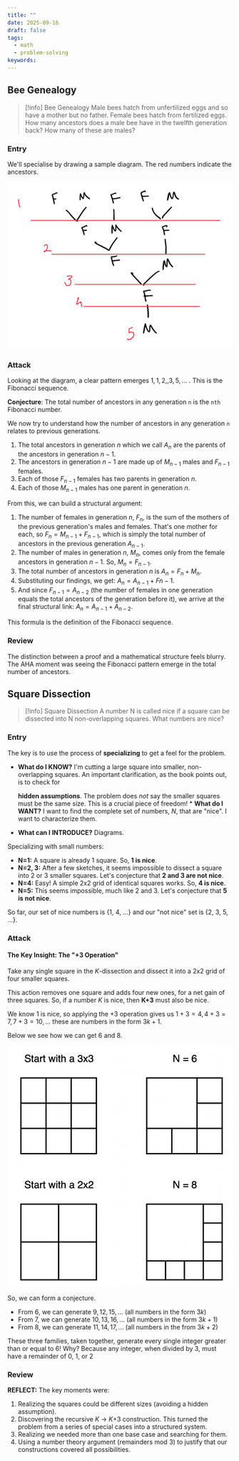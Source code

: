 ```yaml
---
title: ""
date: 2025-09-16
draft: false
tags:
  - math
  - problem-solving
keywords:
---
```


## Bee Genealogy

>[!info] Bee Genealogy
>Male bees hatch from unfertilized eggs and so have a mother but no father. Female bees hatch from fertilized eggs. How many ancestors does a male bee have in the twelfth generation back? How many of these are males?

### Entry

We'll specialise by drawing a sample diagram.
The red numbers indicate the ancestors.

![](images/1.png)

### Attack

Looking at the diagram, a clear pattern emerges $1, 1, 2, , 3, 5, ...$  . This is the Fibonacci sequence.

**Conjecture**: The total number of ancestors in any generation `n` is the `nth` Fibonacci number.

We now try to understand how the number of ancestors in any generation `n` relates to previous generations.

1. The total ancestors in generation $n$ which we call $A_n$ are the parents of the ancestors in generation $n-1$.
2. The ancestors in generation $n-1$ are made up of $M_{n-1}$ males and $F_{n-1}$ females.
3. Each of those $F_{n-1}$ females has two parents in generation $n$.
4. Each of those $M_{n-1}$ males has one parent in generation $n$.

From this, we can build a structural argument:

1. The number of females in generation $n$, $F_n$, is the sum of the mothers of the previous generation's males and females. That's one mother for each, so $F_n = M_{n-1} + F_{n-1}$, which is simply the total number of ancestors in the previous generation $A_{n-1}$.
2. The number of males in generation $n$, $M_n$, comes only from the female ancestors in generation $n-1$. So, $M_n = F_{n-1}$.
3. The total number of ancestors in generation $n$ is $A_n = F_n + M_n$.
4. Substituting our findings, we get: $A_n = A_{n-1} + F{n-1}$.
5. And since $F_{n-1} = A_{n-2}$ (the number of females in one generation equals the total ancestors of the generation before it), we arrive at the final structural link: $A_n = A_{n-1} + A_{n-2}$.

This formula is the definition of the Fibonacci sequence.
### Review

The distinction between a proof and a mathematical structure feels blurry.
The AHA moment was seeing the Fibonacci pattern emerge in the total number of ancestors.


## Square Dissection

>[!info] Square Dissection
>A number N is called nice if a square can be dissected into N non-overlapping squares. What numbers are nice?

### Entry
The key is to use the process of **specializing** to get a feel for the problem.

- **What do I KNOW?** I'm cutting a large square into smaller, non-overlapping squares. An important clarification, as the book points out, is to check for
    
    **hidden assumptions**. The problem does _not_ say the smaller squares must be the same size. This is a crucial piece of freedom! * **What do I WANT?** I want to find the complete set of numbers, _N_, that are "nice". I want to characterize them.
    
- **What can I INTRODUCE?** Diagrams.

Specializing with small numbers:
- **N=1:** A square is already 1 square. So, **1 is nice**.
- **N=2, 3:** After a few sketches, it seems impossible to dissect a square into 2 or 3 smaller squares. Let's conjecture that **2 and 3 are not nice**.
- **N=4:** Easy! A simple 2x2 grid of identical squares works. So, **4 is nice**.
- **N=5:** This seems impossible, much like 2 and 3. Let's conjecture that **5 is not nice**.

So far, our set of nice numbers is {1, 4, ...} and our "not nice" set is {2, 3, 5, ...}.
### Attack

#### The Key Insight: The "+3 Operation"

Take any single square in the _K_-dissection and dissect it into a 2x2 grid of four smaller squares.

This action removes one square and adds four new ones, for a net gain of three squares. So, if a number _K_ is nice, then **K+3** must also be nice.

We know 1 is nice, so applying the +3 operation gives us $1+3=4, 4+3=7, 7+3=10, ...$ these are numbers in the form $3k + 1$.

Below we see how we can get 6 and 8. 

![](images/2.png)

So, we can form a conjecture.
- From 6, we can generate $9, 12, 15, ...$ (all numbers in the form $3k$)
- From 7, we can generate $10, 13, 16, ...$ (all numbers in the form $3k+1$)
- From 8, we can generate $11, 14, 17, ...$ (all numbers in the from $3k+2$)

These three families, taken together, generate every single integer greater than or equal to 6! Why? Because any integer, when divided by 3, must have a remainder of 0, 1, or 2
### Review

**REFLECT:** The key moments were:

1. Realizing the squares could be different sizes (avoiding a hidden assumption).
2. Discovering the recursive _K_ -> _K_+3 construction. This turned the problem from a series of special cases into a structured system.
3. Realizing we needed more than one base case and searching for them.
4. Using a number theory argument (remainders mod 3) to justify that our constructions covered all possibilities.